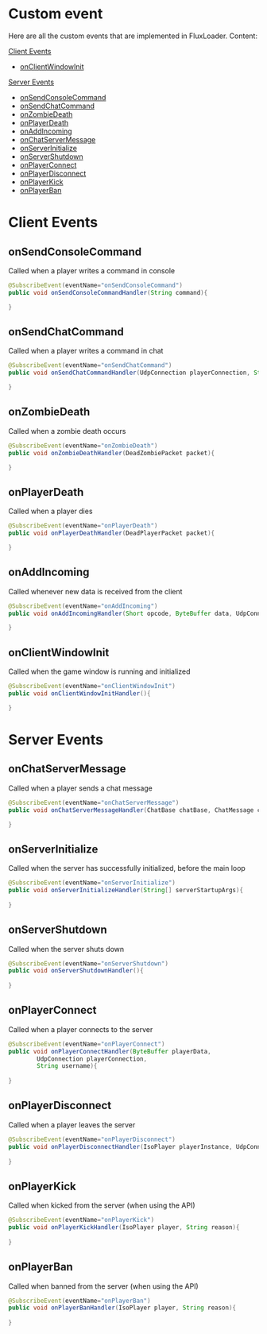 # Custom event
Here are all the custom events that are implemented in FluxLoader. Content:

[Client Events](#client-events)

- [onClientWindowInit](#onClientWindowInit)

[Server Events](#server-events)

- [onSendConsoleCommand](#onSendConsoleCommand)
- [onSendChatCommand](#onSendChatCommand)
- [onZombieDeath](#onZombieDeath)
- [onPlayerDeath](#onplayerdeath)
- [onAddIncoming](#onaddincoming)
- [onChatServerMessage](#onChatServerMessage)
- [onServerInitialize](#onServerInitialize)
- [onServerShutdown](#onServerShutdown)
- [onPlayerConnect](#onPlayerConnect)
- [onPlayerDisconnect](#onPlayerDisconnect)
- [onPlayerKick](#onplayerkick)
- [onPlayerBan](#onplayerban)

# Client Events

## onSendConsoleCommand
Called when a player writes a command in console
```java
@SubscribeEvent(eventName="onSendConsoleCommand")
public void onSendConsoleCommandHandler(String command){

}
```

## onSendChatCommand
Called when a player writes a command in chat
```java
@SubscribeEvent(eventName="onSendChatCommand")
public void onSendChatCommandHandler(UdpConnection playerConnection, String command){

}
```
## onZombieDeath
Called when a zombie death occurs
```java
@SubscribeEvent(eventName="onZombieDeath")
public void onZombieDeathHandler(DeadZombiePacket packet){

}
```
## onPlayerDeath
Called when a player dies
```java
@SubscribeEvent(eventName="onPlayerDeath")
public void onPlayerDeathHandler(DeadPlayerPacket packet){

}
```
## onAddIncoming
Called whenever new data is received from the client
```java
@SubscribeEvent(eventName="onAddIncoming")
public void onAddIncomingHandler(Short opcode, ByteBuffer data, UdpConnection connection){

}
```

## onClientWindowInit
Called when the game window is running and initialized
```java
@SubscribeEvent(eventName="onClientWindowInit")
public void onClientWindowInitHandler(){

}
```

# Server Events

## onChatServerMessage
Called when a player sends a chat message
```java
@SubscribeEvent(eventName="onChatServerMessage")
public void onChatServerMessageHandler(ChatBase chatBase, ChatMessage chatMessage){

}
```

## onServerInitialize
Called when the server has successfully initialized, before the main loop
```java
@SubscribeEvent(eventName="onServerInitialize")
public void onServerInitializeHandler(String[] serverStartupArgs){
    
}
```

## onServerShutdown
Called when the server shuts down
```java
@SubscribeEvent(eventName="onServerShutdown")
public void onServerShutdownHandler(){
    
}
```

## onPlayerConnect
Called when a player connects to the server
```java
@SubscribeEvent(eventName="onPlayerConnect")
public void onPlayerConnectHandler(ByteBuffer playerData,
        UdpConnection playerConnection,
        String username){
    
}
```

## onPlayerDisconnect
Called when a player leaves the server
```java
@SubscribeEvent(eventName="onPlayerDisconnect")
public void onPlayerDisconnectHandler(IsoPlayer playerInstance, UdpConnection playerConnection){
    
}
```

## onPlayerKick
Called when kicked from the server (when using the API)
```java
@SubscribeEvent(eventName="onPlayerKick")
public void onPlayerKickHandler(IsoPlayer player, String reason){
    
}
```

## onPlayerBan
Called when banned from the server (when using the API)
```java
@SubscribeEvent(eventName="onPlayerBan")
public void onPlayerBanHandler(IsoPlayer player, String reason){
    
}
```
